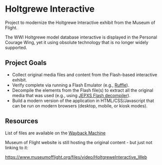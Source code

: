 # Holtgrewe Interactive

Project to modernize the Holtgrewe Interactive exhibit from the Museum of
Flight.

The WWI Holtgrewe model database interactive is displayed in the
Personal Courage Wing, yet it using obsolute technology that is
no longer widely supported.

## Project Goals

- Collect original media files and content from the Flash-based
  interactive exhibit.
- Verify complete via running a Flash Emulator (e.g.,
  [Ruffle](https://ruffle.rs/)).
- Decompile the elements from the Flash file(s) to extract all the
  original media that was used (e.g., using
  [JEPXS Flash decompiler](https://github.com/jindrapetrik/jpexs-decompiler)).
- Build a modern version of the application in HTML/CSS/Javascript that
  can be run on modern browsers (desktop, mobile, or kiosk modes).

## Resources

List of files are available on the [Wayback
Machine](https://web.archive.org/web/*/http://www.museumofflight.org/files/video/HoltgreweInteractive_Web/*)

Museum of Flight website is still hosting the original content - but just not
linking to it:

https://www.museumofflight.org/files/video/HoltgreweInteractive_Web

